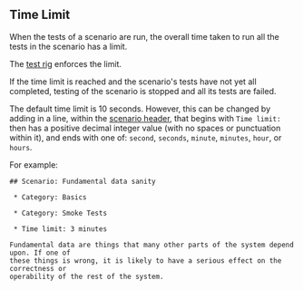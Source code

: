 ## Time Limit

When the tests of a scenario are run, the overall time taken to run all the tests in the 
scenario has a limit. 

The [test rig](?????) enforces the limit. 

If the time limit is reached and the scenario's tests have not yet all completed, testing of 
the scenario is stopped and all its tests are failed. 

The default time limit is 10 seconds. However, this can be changed by adding in a line, within
the [scenario header](scenarios.md), that begins with `Time limit:` then has a positive decimal
integer value (with no spaces or punctuation within it), and ends with one of: `second`,
`seconds`, `minute`, `minutes`, `hour`, or `hours`. 

For example:

    ## Scenario: Fundamental data sanity

     * Category: Basics

     * Category: Smoke Tests

     * Time limit: 3 minutes

    Fundamental data are things that many other parts of the system depend upon. If one of 
    these things is wrong, it is likely to have a serious effect on the correctness or 
    operability of the rest of the system. 









